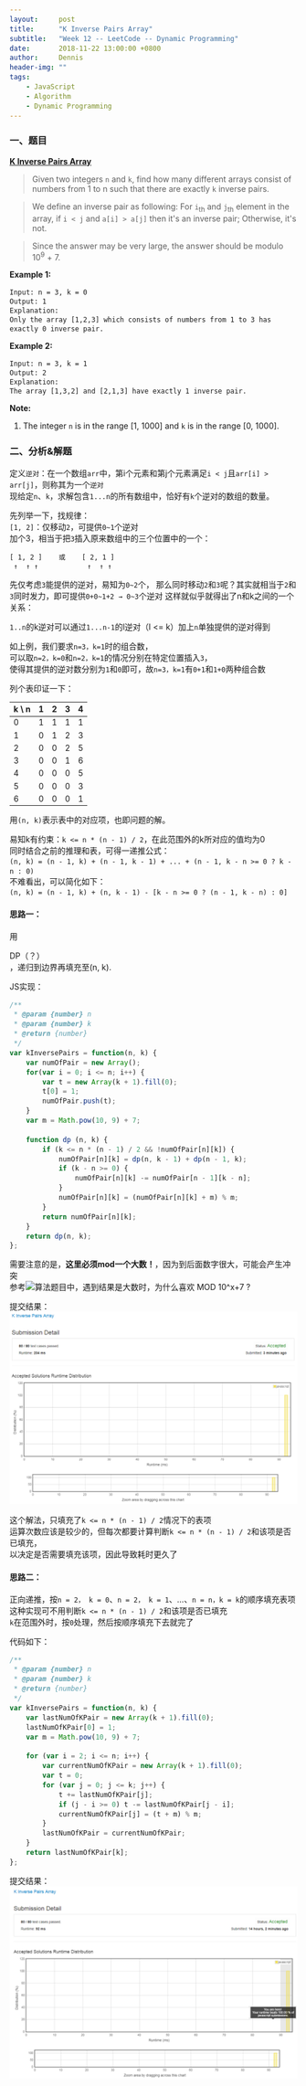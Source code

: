 ```yaml
---
layout:     post
title:      "K Inverse Pairs Array"
subtitle:   "Week 12 -- LeetCode -- Dynamic Programming"
date:       2018-11-22 13:00:00 +0800
author:     Dennis
header-img: ""
tags:
    - JavaScript
    - Algorithm
    - Dynamic Programming
---
```


### 一、题目

[**K Inverse Pairs Array**](https://leetcode.com/problems/k-inverse-pairs-array/)

> Given two integers `n` and `k`, find how many different arrays consist of numbers from 1 to n such that there are exactly `k` inverse pairs.

> We define an inverse pair as following: For `i`<sub>th</sub> and `j`<sub>th</sub> element in the array, if `i < j` and `a[i] > a[j]` then it's an inverse pair; Otherwise, it's not.

> Since the answer may be very large, the answer should be modulo 10<sup>9</sup> + 7.

**Example 1:**
```
Input: n = 3, k = 0
Output: 1
Explanation: 
Only the array [1,2,3] which consists of numbers from 1 to 3 has exactly 0 inverse pair.
```

**Example 2:**
```
Input: n = 3, k = 1
Output: 2
Explanation: 
The array [1,3,2] and [2,1,3] have exactly 1 inverse pair.
```

**Note:**
1. The integer `n` is in the range [1, 1000] and `k` is in the range [0, 1000].

### 二、分析&解题

定义`逆对`：在一个数组`arr`中，第i个元素和第j个元素满足`i < j`且`arr[i] > arr[j]`，则称其为一个`逆对`  
现给定`n`、`k`，求解包含`1...n`的所有数组中，恰好有`k`个逆对的数组的数量。  

先列举一下，找规律：  
`[1, 2]`：仅移动`2`，可提供`0~1`个逆对  
加个3，相当于把`3`插入原来数组中的三个位置中的一个：
```
[ 1, 2 ]    或    [ 2, 1 ]
 ↑  ↑ ↑            ↑  ↑ ↑
```
先仅考虑`3`能提供的逆对，易知为`0~2`个，
那么同时移动`2`和`3`呢？其实就相当于`2`和`3`同时发力，即可提供`0+0~1+2 → 0~3`个逆对
这样就似乎就得出了n和k之间的一个关系：  

`1..n`的k逆对可以通过`1...n-1`的l逆对（l <= k）加上`n`单独提供的逆对得到  

如上例，我们要求`n=3，k=1`时的组合数，  
可以取`n=2，k=0`和`n=2，k=1`的情况分别在特定位置插入`3`，  
使得其提供的逆对数分别为`1`和`0`即可，故`n=3，k=1`有`0+1`和`1+0`两种组合数  

列个表印证一下：  

|k \ n| 1 | 2 | 3 | 4 |
| --- | -:| -:| -:| -:|
|  0  | 1 | 1 | 1 | 1 |
|  1  | 0 | 1 | 2 | 3 |
|  2  | 0 | 0 | 2 | 5 |
|  3  | 0 | 0 | 1 | 6 |
|  4  | 0 | 0 | 0 | 5 |
|  5  | 0 | 0 | 0 | 3 |
|  6  | 0 | 0 | 0 | 1 |

用`(n, k)`表示表中的对应项，也即问题的解。

易知k有约束：`k <= n * (n - 1) / 2`，在此范围外的k所对应的值均为0  
同时结合之前的推理和表，可得一递推公式：  
`(n, k) = (n - 1, k) + (n - 1, k - 1) + ... + (n - 1, k - n >= 0 ? k - n : 0)`  
不难看出，可以简化如下：  
`(n, k) = (n - 1, k) + (n, k - 1) - [k - n >= 0 ? (n - 1, k - n) : 0]`  

#### 思路一：

用<div title='感觉算不上，就一简单递归'>DP（？）</div>，递归到边界再填充至(n, k).

JS实现：
``` javascript
/**
 * @param {number} n
 * @param {number} k
 * @return {number}
 */
var kInversePairs = function(n, k) {
    var numOfPair = new Array();
    for(var i = 0; i <= n; i++) {
        var t = new Array(k + 1).fill(0);
        t[0] = 1;
        numOfPair.push(t);
    }
    var m = Math.pow(10, 9) + 7;
    
    function dp (n, k) {
        if (k <= n * (n - 1) / 2 && !numOfPair[n][k]) {
            numOfPair[n][k] = dp(n, k - 1) + dp(n - 1, k);
            if (k - n >= 0) {
                numOfPair[n][k] -= numOfPair[n - 1][k - n];
            }
            numOfPair[n][k] = (numOfPair[n][k] + m) % m;
        }
        return numOfPair[n][k];
    }
    return dp(n, k);
};
```

需要注意的是，**这里必须mod一个大数！**，因为到后面数字很大，可能会产生冲突  
参考![算法题目中，遇到结果是大数时，为什么喜欢 MOD 10^x+7 ?](https://www.zhihu.com/question/26127900)

提交结果：
![AC](/img/in-post/Algorithm/KInversePairsArray/JSAC-1.png)

这个解法，只填充了`k <= n * (n - 1) / 2`情况下的表项  
运算次数应该是较少的，但每次都要计算判断`k <= n * (n - 1) / 2`和该项是否已填充，  
以决定是否需要填充该项，因此导致耗时更久了

#### 思路二：

正向递推，按`n = 2， k = 0`、`n = 2， k = 1`、...、`n = n，k = k`的顺序填充表项
这种实现可不用判断`k <= n * (n - 1) / 2`和该项是否已填充  
`k`在范围外时，按`0`处理，然后按顺序填充下去就完了

代码如下：
```javascript
/**
 * @param {number} n
 * @param {number} k
 * @return {number}
 */
var kInversePairs = function(n, k) {
    var lastNumOfKPair = new Array(k + 1).fill(0);
    lastNumOfKPair[0] = 1;
    var m = Math.pow(10, 9) + 7;
    
    for (var i = 2; i <= n; i++) {
        var currentNumOfKPair = new Array(k + 1).fill(0);
        var t = 0;
        for (var j = 0; j <= k; j++) {
            t += lastNumOfKPair[j];
            if (j - i >= 0) t -= lastNumOfKPair[j - i];
            currentNumOfKPair[j] = (t + m) % m;
        }
        lastNumOfKPair = currentNumOfKPair;
    }
    return lastNumOfKPair[k];
};
```

提交结果：
![AC](/img/in-post/Algorithm/KInversePairsArray/JSAC-2.png)
